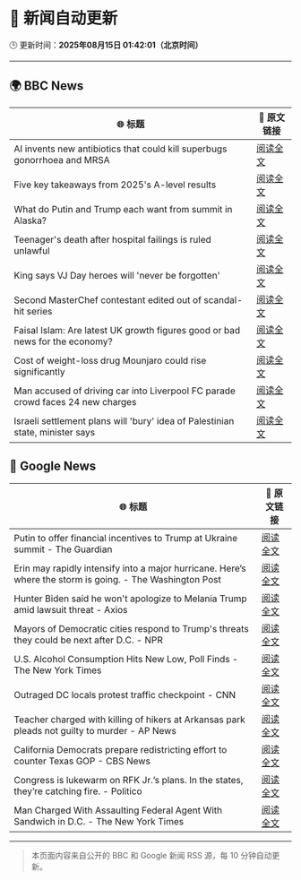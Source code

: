 # 🧠 新闻自动更新

🕒 更新时间：**2025年08月15日 01:42:01（北京时间）**

---

## 🌍 BBC News

| 🌐 标题 | 🔗 原文链接 |
|--------|-------------|
| AI invents new antibiotics that could kill superbugs gonorrhoea and MRSA | [阅读全文](https://www.bbc.com/news/articles/cgr94xxye2lo?at_medium=RSS&at_campaign=rss) |
| Five key takeaways from 2025's A-level results | [阅读全文](https://www.bbc.com/news/articles/cz931kvldg4o?at_medium=RSS&at_campaign=rss) |
| What do Putin and Trump each want from summit in Alaska? | [阅读全文](https://www.bbc.com/news/articles/c776ddjer8no?at_medium=RSS&at_campaign=rss) |
| Teenager's death after hospital failings is ruled unlawful | [阅读全文](https://www.bbc.com/news/articles/c17np9vly51o?at_medium=RSS&at_campaign=rss) |
| King says VJ Day heroes will 'never be forgotten' | [阅读全文](https://www.bbc.com/news/articles/cz93j78ed87o?at_medium=RSS&at_campaign=rss) |
| Second MasterChef contestant edited out of scandal-hit series | [阅读全文](https://www.bbc.com/news/articles/c62n985gp3go?at_medium=RSS&at_campaign=rss) |
| Faisal Islam: Are latest UK growth figures good or bad news for the economy? | [阅读全文](https://www.bbc.com/news/articles/c5yp48jprg8o?at_medium=RSS&at_campaign=rss) |
| Cost of weight-loss drug Mounjaro could rise significantly | [阅读全文](https://www.bbc.com/news/articles/c5ylppp2vj9o?at_medium=RSS&at_campaign=rss) |
| Man accused of driving car into Liverpool FC parade crowd faces 24 new charges | [阅读全文](https://www.bbc.com/news/articles/cn47wq93vn2o?at_medium=RSS&at_campaign=rss) |
| Israeli settlement plans will 'bury' idea of Palestinian state, minister says | [阅读全文](https://www.bbc.com/news/articles/ckgdzxpkdd7o?at_medium=RSS&at_campaign=rss) |

## 📰 Google News

| 🌐 标题 | 🔗 原文链接 |
|--------|-------------|
| Putin to offer financial incentives to Trump at Ukraine summit - The Guardian | [阅读全文](https://news.google.com/rss/articles/CBMirAFBVV95cUxPMHhxOWFCamt5akxvUmNsZ3BlMWQtQWRadW1FVmcxcEpVYXlhZU41RFNUWi1lUFJHRnlFQVJITjlKcW1PdDNqTUNBOHI1M0V2cVVKOGlOQjFYWko1aVJPbU92Rjh1blgtRi1zVVBaREd2WmJlUGh1WWtCZjVxNjJnX1hlMHFzNXVJOG1sVElyZzdZZVdNbFRnNWxrUG8yaWxWYVlJS2pBdXk3dzJt?oc=5) |
| Erin may rapidly intensify into a major hurricane. Here’s where the storm is going. - The Washington Post | [阅读全文](https://news.google.com/rss/articles/CBMimgFBVV95cUxQMHZLckhqekdqX0djOHN2VlZFRVZGbGwzWWViSGRNS3FFSVBZRG5aM0xKYzNNNC1MX1NOcUwyb3dFY0FjZGFkRzV6ZlhybVRsWW9NS0RIR2Rfd3luLS16djVjRFpQRjhzSWlhM1lXeWhXT3JnRW84Sk55QXlKNGdkVGZuN011RkRHb2FNTVV3SkFIOTF1ZDUwZGxn?oc=5) |
| Hunter Biden said he won't apologize to Melania Trump amid lawsuit threat - Axios | [阅读全文](https://news.google.com/rss/articles/CBMif0FVX3lxTE52NnRQWEZlYWFpSnZlYnFsVWJ6XzFVNFZ3cGVvNjB4TC1GeTZ5RXo3ZVgyaDhrVDdFWkdDUWVrQ1pNVDFaZ2RBeWNJdGd6V1BCeW9zdlhodHpFQ2VZcTBnT0dMaUdHakNtZlpLcDNDQ0stZWRxUjkzTVZIRlBHdXc?oc=5) |
| Mayors of Democratic cities respond to Trump's threats they could be next after D.C. - NPR | [阅读全文](https://news.google.com/rss/articles/CBMinwFBVV95cUxPZTZGT1ZKUmVtRS10LTRhOHMyUWk3NFRqZ3M2VkRSN1gzOUxXR05FVHhqT3ZjWElHM3QzQlZUSVFiV19Xb1hvNFNwRmxKQjhGa2FnLUo0N0QxdkFLZGNhcDNMUGpYR2tDSlpBOWF4UW1YSkhEUUc2a2FiRzQ4SnBkc3VYYUd4SzU0WmxmeXNNX2tqVDBVSXlzelZKNmttQlU?oc=5) |
| U.S. Alcohol Consumption Hits New Low, Poll Finds - The New York Times | [阅读全文](https://news.google.com/rss/articles/CBMifkFVX3lxTE9sNU5hWUV6elFHTTN0Rkdsb1ctZUFENENHVHVmckV2Wm9HZ3JiMmMxbnJuakJJcVNvRTVaRGFQOG9uOWczWkthZlVzazZTQVdEWEFyNk9rY0g4MWxuQVNVTC1hTjdqdmxQTzFwRlBlTm4yUFJ0Ujc2cFdYeEFFZw?oc=5) |
| Outraged DC locals protest traffic checkpoint - CNN | [阅读全文](https://news.google.com/rss/articles/CBMioAFBVV95cUxQaVVsU0ttX3k1c003SVVoWW1xWkZab1FpU19ONnZrNzY0Sl9wZmg4SGxPc3JEdXppTzJnN0R5SzNfWVBjem5oWlI1ckdwUkZoZUtoei12RFZnUjNqTXRpTzZMNmFVS19fY3pmdHZTb3NkWTZhUzVKZUl0VFFXUHhqVmo0T193RkpraXJJSEVwZ3VwQ2ZIQ0lhWVJLV0NUa2gt?oc=5) |
| Teacher charged with killing of hikers at Arkansas park pleads not guilty to murder - AP News | [阅读全文](https://news.google.com/rss/articles/CBMiowFBVV95cUxOcU14OUJKQ0RBQUhyWVJXNEp3cDZMeWhlblRmcnkyZDA5NDNIMjRnc1JWSmZldHRQbEE2cGZqMzRqQXg4ZzgzNU5NQVQxQkgxRUNSdnlic1M0cHNwRnU4RVFTQVNoY0JOdDIwMmMxUFhTeUgzUEc3SGxPSlhKQmdVMmRXWVJ0NWdZOWp6UzRuZXN5NjJqOEpNRE8yNUJ4akZ1Xzdz?oc=5) |
| California Democrats prepare redistricting effort to counter Texas GOP - CBS News | [阅读全文](https://news.google.com/rss/articles/CBMikAFBVV95cUxPZG9RNWZjdDA1VXc0ZUluZTI2R2o5SGNNdk96enlQeGg2X3h4SDh1a1FDNERGZjJnZnZ6d05BUlU1VXE0dTJRYURMc0ttZWdoTWZ5NWVneGxxMWtlU2RtT0FhelZWUl9TVU16VXV1RHFmODJYdFBLa01IbU5yajgwWTlaVkxqWXJhQndzZ1k5aTjSAZYBQVVfeXFMT0tONUpJUTJtaDFkcnczNzlVc1BRU2xHWUkzNTNOSEo5YTVWbEMzaXlWTDNkUDM2QkpMRDhrdXlOcU1HYTc0WXJIM1FMRjVqRzFiN3R4QkJfNmltaGN5ZVVUZm5XWUZya3JjUXlxeEpUT3YtOFQ2czVYNm1ScGRRdkhlS0M3NlY0MDBZS2w3M0RJTHY4c013?oc=5) |
| Congress is lukewarm on RFK Jr.’s plans. In the states, they’re catching fire. - Politico | [阅读全文](https://news.google.com/rss/articles/CBMie0FVX3lxTE9zQnVUd0FCR2dXZGFiNzhqOHp5ZGFIY2t0VUdvQXg5VTRGaHNWZC00QjJXanhWZ1lSdXpaZDMwa2dVbmFqRVNacjNQdjV6MFhLb1ZmOU5hb19kNTFBSU9NcnZIOGdYNkQ2djhHU3NhcV9kaEhVb01aQlNBaw?oc=5) |
| Man Charged With Assaulting Federal Agent With Sandwich in D.C. - The New York Times | [阅读全文](https://news.google.com/rss/articles/CBMiiwFBVV95cUxOMlY0VFRGak1PN3VKdEpKZTREbjlBM096VzFCODdmclhjS1FvUW9td2FGbDBLd1l2ekVFSDRWa1ZQejdEWVhhRkg3NmMxZGVybl9ITy14S2NnQkt5NjJ6TnN3UUpiamNsT0JUM0Q2Z3FwMnkzQm5rQkZjMWpSaEQ2ei0yM0lKOE1EdWNj?oc=5) |

---
> 本页面内容来自公开的 BBC 和 Google 新闻 RSS 源，每 10 分钟自动更新。